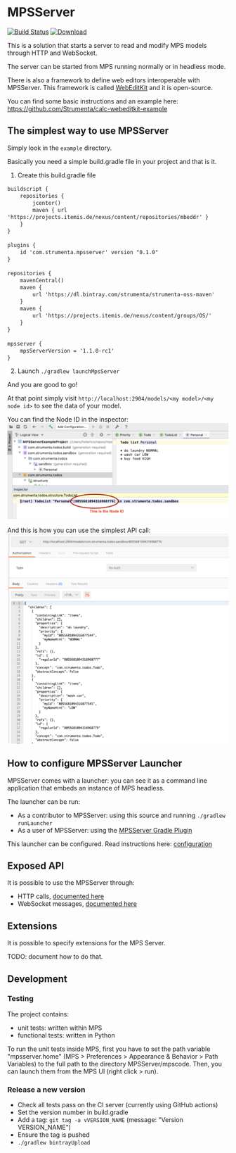 # MPSServer

[![Build Status](https://img.shields.io/endpoint.svg?url=https%3A%2F%2Factions-badge.atrox.dev%2FStrumenta%2FMPSServer%2Fbadge&style=flat)](https://actions-badge.atrox.dev/Strumenta/MPSServer/goto)
[ ![Download](https://api.bintray.com/packages/strumenta/strumenta-oss-maven/MPSServer/images/download.svg) ](https://bintray.com/strumenta/strumenta-oss-maven/MPSServer/_latestVersion)


This is a solution that starts a server to read and modify MPS models through HTTP and WebSocket.

The server can be started from MPS running normally or in headless mode.

There is also a framework to define web editors interoperable with MPSServer. This framework is called [WebEditKit](https://github.com/Strumenta/webeditkit) and it is open-source.

You can find some basic instructions and an example here: https://github.com/Strumenta/calc-webeditkit-example

## The simplest way to use MPSServer

Simply look in the `example` directory.

Basically you need a simple build.gradle file in your project and that is it.

1. Create this build.gradle file

```
buildscript {
    repositories {
        jcenter()
        maven { url 'https://projects.itemis.de/nexus/content/repositories/mbeddr' }
    }
}

plugins {
    id 'com.strumenta.mpsserver' version "0.1.0"
}

repositories {
	mavenCentral()
	maven {
		url 'https://dl.bintray.com/strumenta/strumenta-oss-maven'
	}
	maven {
		url 'https://projects.itemis.de/nexus/content/groups/OS/'
	}
}

mpsserver {
	mpsServerVersion = '1.1.0-rc1'
}
```

2. Launch `./gradlew launchMpsServer`

And you are good to go!

At that point simply visit `http://localhost:2904/models/<my model>/<my node id>` to see the data of your model.

You can find the Node ID in the inspector:
![](images/nodeid.png)

And this is how you can use the simplest API call:
![](images/api.png)

## How to configure MPSServer Launcher

MPSServer comes with a launcher: you can see it as a command line application that embeds an instance of MPS headless.

The launcher can be run:

* As a contributor to MPSServer: using this source and running `./gradlew runLauncher`
* As a user of MPSServer: using the [MPSServer Gradle Plugin](https://github.com/Strumenta/mpsserver-gradle-plugin)

This launcher can be configured. Read instructions here: [configuration](documentation/configuration.md)

## Exposed API

It is possible to use the MPSServer through:

* HTTP calls, [documented here](documentation/routes.md)
* WebSocket messages, [documented here](documentation/wsprotocol.md)

## Extensions

It is possible to specify extensions for the MPS Server.

TODO: document how to do that.

## Development

### Testing

The project contains:

* unit tests: written within MPS
* functional tests: written in Python

To run the unit tests inside MPS, first you have to set the path
variable "mpsserver.home" (MPS > Preferences > Appearance & Behavior >
Path Variables) to the full path to the directory MPSServer/mpscode.
Then, you can launch them from the MPS UI (right click > run).

### Release a new version

* Check all tests pass on the CI server (currently using GitHub actions)
* Set the version number in build.gradle
* Add a tag: `git tag -a vVERSION_NAME` (message: "Version VERSION_NAME")
* Ensure the tag is pushed
* `./gradlew bintrayUpload`
